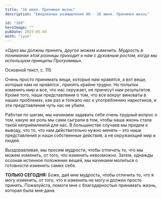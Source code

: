 ```yaml
---
title: "16 июня. Принимая жизнь"
description: "Ежедневные размышления АН - 16 июня. Принимая жизнь"

id: "168"
heroImage: ""
pubDate: 2023-05-04
moth: "iyun"
---
```


_«Одно мы должны принять, другое можем изменить. Мудрость в понимании этой
разницы приходит к нам с духовным ростом, когда мы используем принципы
Программы»._

Основной текст, с. 115

Очень просто принимать вещи, которые нам нравятся, а вот вещи, которые нам _не
нравятся_ , принять крайне трудно. Но попытки изменить мир и все, что нас
окружает, не принесут нам результатов. Кроме того, наши представления о том,
что все вокруг виноваты в наших проблемах, как раз и толкало нас к
употреблению наркотиков, и эти представления чуть нас не убили.

Работая по шагам, мы начинаем задавать себе очень трудный вопрос о том, какую
же роль мы сами сыграли в том, чтобы наша жизнь стала такой неприемлемой для
нас. В большинстве случаев мы придем к выводу, что то, что нам действительно
нужно менять – это наши представления и наши собственные действия, а не
окружающий мир и людей.

Выздоравливая, мы просим мудрости, чтобы отличать то, что мы можем изменить,
от того, что изменить невозможно. Затем, однажды осознав истинное положение
вещей, мы начинаем молиться о готовности изменить самих себя.

**ТОЛЬКО СЕГОДНЯ:** Боже, дай мне мудрость, чтобы отличить то, что я могу
изменить, от того, что я изменить не могу и должен просто принять. Пожалуйста,
помоги мне с благодарностью принимать жизнь, которая была мне дана.
